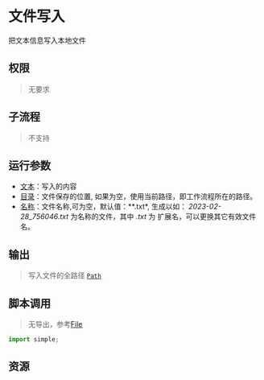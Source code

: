 # 文件写入 
把文本信息写入本地文件
## 权限
> 无要求
## 子流程
> 不支持


## 运行参数
* [文本](../../types/String.md)：写入的内容
* [目录](../../types/Path.md)：文件保存的位置, 如果为空，使用当前路径，即工作流程所在的路径。
* [名称](../../types/String.md)：文件名称,可为空，默认值：**.txt*, 生成以如： *2023-02-28_756046.txt* 为名称的文件，其中 *.txt* 为 扩展名，可以更换其它有效文件名。


## 输出

> 写入文件的全路径 [`Path`](../../types/Path.md)    


## 脚本调用

> 无导出，参考[File](../../types/File.md)
```python
import simple;

```

## 资源